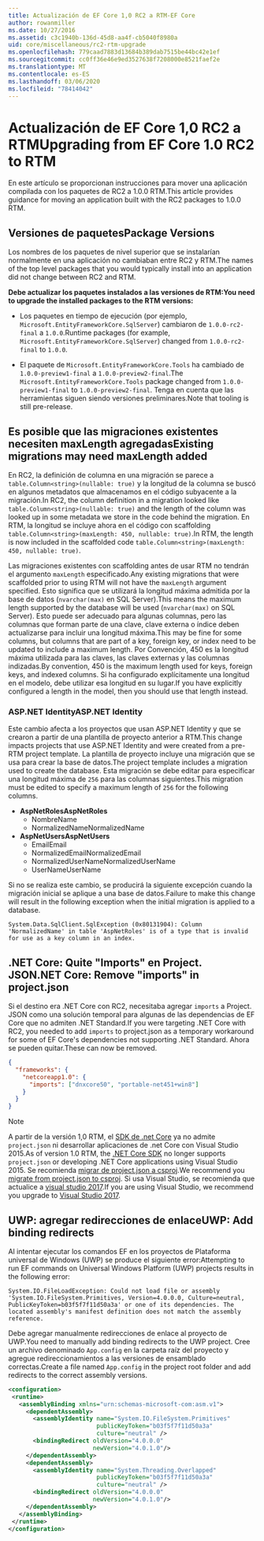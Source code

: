 ```yaml
---
title: Actualización de EF Core 1,0 RC2 a RTM-EF Core
author: rowanmiller
ms.date: 10/27/2016
ms.assetid: c3c1940b-136d-45d8-aa4f-cb5040f8980a
uid: core/miscellaneous/rc2-rtm-upgrade
ms.openlocfilehash: 779caad7883d13684b389dab7515be44bc42e1ef
ms.sourcegitcommit: cc0ff36e46e9ed3527638f7208000e8521faef2e
ms.translationtype: MT
ms.contentlocale: es-ES
ms.lasthandoff: 03/06/2020
ms.locfileid: "78414042"
---
```

# <a name="upgrading-from-ef-core-10-rc2-to-rtm"></a><span data-ttu-id="e46ed-102">Actualización de EF Core 1,0 RC2 a RTM</span><span class="sxs-lookup"><span data-stu-id="e46ed-102">Upgrading from EF Core 1.0 RC2 to RTM</span></span>

<span data-ttu-id="e46ed-103">En este artículo se proporcionan instrucciones para mover una aplicación compilada con los paquetes de RC2 a 1.0.0 RTM.</span><span class="sxs-lookup"><span data-stu-id="e46ed-103">This article provides guidance for moving an application built with the RC2 packages to 1.0.0 RTM.</span></span>

## <a name="package-versions"></a><span data-ttu-id="e46ed-104">Versiones de paquetes</span><span class="sxs-lookup"><span data-stu-id="e46ed-104">Package Versions</span></span>

<span data-ttu-id="e46ed-105">Los nombres de los paquetes de nivel superior que se instalarían normalmente en una aplicación no cambiaban entre RC2 y RTM.</span><span class="sxs-lookup"><span data-stu-id="e46ed-105">The names of the top level packages that you would typically install into an application did not change between RC2 and RTM.</span></span>

<span data-ttu-id="e46ed-106">**Debe actualizar los paquetes instalados a las versiones de RTM:**</span><span class="sxs-lookup"><span data-stu-id="e46ed-106">**You need to upgrade the installed packages to the RTM versions:**</span></span>

* <span data-ttu-id="e46ed-107">Los paquetes en tiempo de ejecución (por ejemplo, `Microsoft.EntityFrameworkCore.SqlServer`) cambiaron de `1.0.0-rc2-final` a `1.0.0`.</span><span class="sxs-lookup"><span data-stu-id="e46ed-107">Runtime packages (for example, `Microsoft.EntityFrameworkCore.SqlServer`) changed from `1.0.0-rc2-final` to `1.0.0`.</span></span>

* <span data-ttu-id="e46ed-108">El paquete de `Microsoft.EntityFrameworkCore.Tools` ha cambiado de `1.0.0-preview1-final` a `1.0.0-preview2-final`.</span><span class="sxs-lookup"><span data-stu-id="e46ed-108">The `Microsoft.EntityFrameworkCore.Tools` package changed from `1.0.0-preview1-final` to `1.0.0-preview2-final`.</span></span> <span data-ttu-id="e46ed-109">Tenga en cuenta que las herramientas siguen siendo versiones preliminares.</span><span class="sxs-lookup"><span data-stu-id="e46ed-109">Note that tooling is still pre-release.</span></span>

## <a name="existing-migrations-may-need-maxlength-added"></a><span data-ttu-id="e46ed-110">Es posible que las migraciones existentes necesiten maxLength agregadas</span><span class="sxs-lookup"><span data-stu-id="e46ed-110">Existing migrations may need maxLength added</span></span>

<span data-ttu-id="e46ed-111">En RC2, la definición de columna en una migración se parece a `table.Column<string>(nullable: true)` y la longitud de la columna se buscó en algunos metadatos que almacenamos en el código subyacente a la migración.</span><span class="sxs-lookup"><span data-stu-id="e46ed-111">In RC2, the column definition in a migration looked like `table.Column<string>(nullable: true)` and the length of the column was looked up in some metadata we store in the code behind the migration.</span></span> <span data-ttu-id="e46ed-112">En RTM, la longitud se incluye ahora en el código con scaffolding `table.Column<string>(maxLength: 450, nullable: true)`.</span><span class="sxs-lookup"><span data-stu-id="e46ed-112">In RTM, the length is now included in the scaffolded code `table.Column<string>(maxLength: 450, nullable: true)`.</span></span>

<span data-ttu-id="e46ed-113">Las migraciones existentes con scaffolding antes de usar RTM no tendrán el argumento `maxLength` especificado.</span><span class="sxs-lookup"><span data-stu-id="e46ed-113">Any existing migrations that were scaffolded prior to using RTM will not have the `maxLength` argument specified.</span></span> <span data-ttu-id="e46ed-114">Esto significa que se utilizará la longitud máxima admitida por la base de datos (`nvarchar(max)` en SQL Server).</span><span class="sxs-lookup"><span data-stu-id="e46ed-114">This means the maximum length supported by the database will be used (`nvarchar(max)` on SQL Server).</span></span> <span data-ttu-id="e46ed-115">Esto puede ser adecuado para algunas columnas, pero las columnas que forman parte de una clave, clave externa o índice deben actualizarse para incluir una longitud máxima.</span><span class="sxs-lookup"><span data-stu-id="e46ed-115">This may be fine for some columns, but columns that are part of a key, foreign key, or index need to be updated to include a maximum length.</span></span> <span data-ttu-id="e46ed-116">Por Convención, 450 es la longitud máxima utilizada para las claves, las claves externas y las columnas indizadas.</span><span class="sxs-lookup"><span data-stu-id="e46ed-116">By convention, 450 is the maximum length used for keys, foreign keys, and indexed columns.</span></span> <span data-ttu-id="e46ed-117">Si ha configurado explícitamente una longitud en el modelo, debe utilizar esa longitud en su lugar.</span><span class="sxs-lookup"><span data-stu-id="e46ed-117">If you have explicitly configured a length in the model, then you should use that length instead.</span></span>

### <a name="aspnet-identity"></a><span data-ttu-id="e46ed-118">ASP.NET Identity</span><span class="sxs-lookup"><span data-stu-id="e46ed-118">ASP.NET Identity</span></span>

<span data-ttu-id="e46ed-119">Este cambio afecta a los proyectos que usan ASP.NET Identity y que se crearon a partir de una plantilla de proyecto anterior a RTM.</span><span class="sxs-lookup"><span data-stu-id="e46ed-119">This change impacts projects that use ASP.NET Identity and were created from a pre-RTM project template.</span></span> <span data-ttu-id="e46ed-120">La plantilla de proyecto incluye una migración que se usa para crear la base de datos.</span><span class="sxs-lookup"><span data-stu-id="e46ed-120">The project template includes a migration used to create the database.</span></span> <span data-ttu-id="e46ed-121">Esta migración se debe editar para especificar una longitud máxima de `256` para las columnas siguientes.</span><span class="sxs-lookup"><span data-stu-id="e46ed-121">This migration must be edited to specify a maximum length of `256` for the following columns.</span></span>

* <span data-ttu-id="e46ed-122">**AspNetRoles**</span><span class="sxs-lookup"><span data-stu-id="e46ed-122">**AspNetRoles**</span></span>
  * <span data-ttu-id="e46ed-123">Nombre</span><span class="sxs-lookup"><span data-stu-id="e46ed-123">Name</span></span>
  * <span data-ttu-id="e46ed-124">NormalizedName</span><span class="sxs-lookup"><span data-stu-id="e46ed-124">NormalizedName</span></span>
* <span data-ttu-id="e46ed-125">**AspNetUsers**</span><span class="sxs-lookup"><span data-stu-id="e46ed-125">**AspNetUsers**</span></span>
  * <span data-ttu-id="e46ed-126">Email</span><span class="sxs-lookup"><span data-stu-id="e46ed-126">Email</span></span>
  * <span data-ttu-id="e46ed-127">NormalizedEmail</span><span class="sxs-lookup"><span data-stu-id="e46ed-127">NormalizedEmail</span></span>
  * <span data-ttu-id="e46ed-128">NormalizedUserName</span><span class="sxs-lookup"><span data-stu-id="e46ed-128">NormalizedUserName</span></span>
  * <span data-ttu-id="e46ed-129">UserName</span><span class="sxs-lookup"><span data-stu-id="e46ed-129">UserName</span></span>

<span data-ttu-id="e46ed-130">Si no se realiza este cambio, se producirá la siguiente excepción cuando la migración inicial se aplique a una base de datos.</span><span class="sxs-lookup"><span data-stu-id="e46ed-130">Failure to make this change will result in the following exception when the initial migration is applied to a database.</span></span>

``` Console
System.Data.SqlClient.SqlException (0x80131904): Column 'NormalizedName' in table 'AspNetRoles' is of a type that is invalid for use as a key column in an index.
```

## <a name="net-core-remove-imports-in-projectjson"></a><span data-ttu-id="e46ed-131">.NET Core: Quite "Imports" en Project. JSON</span><span class="sxs-lookup"><span data-stu-id="e46ed-131">.NET Core: Remove "imports" in project.json</span></span>

<span data-ttu-id="e46ed-132">Si el destino era .NET Core con RC2, necesitaba agregar `imports` a Project. JSON como una solución temporal para algunas de las dependencias de EF Core que no admiten .NET Standard.</span><span class="sxs-lookup"><span data-stu-id="e46ed-132">If you were targeting .NET Core with RC2, you needed to add `imports` to project.json as a temporary workaround for some of EF Core's dependencies not supporting .NET Standard.</span></span> <span data-ttu-id="e46ed-133">Ahora se pueden quitar.</span><span class="sxs-lookup"><span data-stu-id="e46ed-133">These can now be removed.</span></span>

``` json
{
  "frameworks": {
    "netcoreapp1.0": {
      "imports": ["dnxcore50", "portable-net451+win8"]
    }
  }
}
```

> [!NOTE]  
> <span data-ttu-id="e46ed-134">A partir de la versión 1,0 RTM, el [SDK de .net Core](https://www.microsoft.com/net/download/core) ya no admite `project.json` ni desarrollar aplicaciones de .net Core con Visual Studio 2015.</span><span class="sxs-lookup"><span data-stu-id="e46ed-134">As of version 1.0 RTM, the [.NET Core SDK](https://www.microsoft.com/net/download/core) no longer supports `project.json` or developing .NET Core applications using Visual Studio 2015.</span></span> <span data-ttu-id="e46ed-135">Se recomienda [migrar de project.json a csproj](https://docs.microsoft.com/dotnet/articles/core/migration/).</span><span class="sxs-lookup"><span data-stu-id="e46ed-135">We recommend you [migrate from project.json to csproj](https://docs.microsoft.com/dotnet/articles/core/migration/).</span></span> <span data-ttu-id="e46ed-136">Si usa Visual Studio, se recomienda que actualice a [visual studio 2017](https://www.visualstudio.com/downloads/).</span><span class="sxs-lookup"><span data-stu-id="e46ed-136">If you are using Visual Studio, we recommend you upgrade to [Visual Studio 2017](https://www.visualstudio.com/downloads/).</span></span>

## <a name="uwp-add-binding-redirects"></a><span data-ttu-id="e46ed-137">UWP: agregar redirecciones de enlace</span><span class="sxs-lookup"><span data-stu-id="e46ed-137">UWP: Add binding redirects</span></span>

<span data-ttu-id="e46ed-138">Al intentar ejecutar los comandos EF en los proyectos de Plataforma universal de Windows (UWP) se produce el siguiente error:</span><span class="sxs-lookup"><span data-stu-id="e46ed-138">Attempting to run EF commands on Universal Windows Platform (UWP) projects results in the following error:</span></span>

```output
System.IO.FileLoadException: Could not load file or assembly 'System.IO.FileSystem.Primitives, Version=4.0.0.0, Culture=neutral, PublicKeyToken=b03f5f7f11d50a3a' or one of its dependencies. The located assembly's manifest definition does not match the assembly reference.
```

<span data-ttu-id="e46ed-139">Debe agregar manualmente redirecciones de enlace al proyecto de UWP.</span><span class="sxs-lookup"><span data-stu-id="e46ed-139">You need to manually add binding redirects to the UWP project.</span></span> <span data-ttu-id="e46ed-140">Cree un archivo denominado `App.config` en la carpeta raíz del proyecto y agregue redireccionamientos a las versiones de ensamblado correctas.</span><span class="sxs-lookup"><span data-stu-id="e46ed-140">Create a file named `App.config` in the project root folder and add redirects to the correct assembly versions.</span></span>

```xml
<configuration>
 <runtime>
   <assemblyBinding xmlns="urn:schemas-microsoft-com:asm.v1">
     <dependentAssembly>
       <assemblyIdentity name="System.IO.FileSystem.Primitives"
                         publicKeyToken="b03f5f7f11d50a3a"
                         culture="neutral" />
       <bindingRedirect oldVersion="4.0.0.0"
                        newVersion="4.0.1.0"/>
     </dependentAssembly>
     <dependentAssembly>
       <assemblyIdentity name="System.Threading.Overlapped"
                         publicKeyToken="b03f5f7f11d50a3a"
                         culture="neutral" />
       <bindingRedirect oldVersion="4.0.0.0"
                        newVersion="4.0.1.0"/>
     </dependentAssembly>
   </assemblyBinding>
 </runtime>
</configuration>
```
